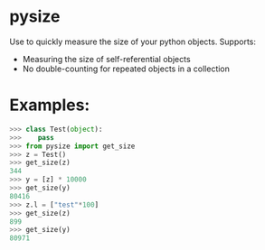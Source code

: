 # pysize

Use to quickly measure the size of your python objects. Supports:
* Measuring the size of self-referential objects
* No double-counting for repeated objects in a collection

# Examples:
```python
>>> class Test(object):
>>>    pass
>>> from pysize import get_size
>>> z = Test()
>>> get_size(z)
344
>>> y = [z] * 10000
>>> get_size(y)
80416
>>> z.l = ["test"*100]
>>> get_size(z)
899
>>> get_size(y)
80971
```
